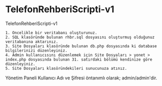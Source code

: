 TelefonRehberiScripti-v1
========================

TelefonRehberiScripti-v1

    1. Öncelikle bir veritabanı oluşturunuz.
    2. SQL klasöründe bulunan rhbr.sql dosyasını oluşturmuş olduğunuz veritabanına aktarınız.
    3. Site Dosyaları klasöründe bulunan db.php dosyasında ki database bilgilerinizi düzenleyiniz.
    4. Admin kullanıcısını düzenlemek için Site Dosyaları > yonet > index.php dosyasında bulunan 31. satırdaki bölümü kendinize göre düzenleyiniz.
    5. Site Dosyaları klasöründekileri sunucunuza atınız.

Yönetim Paneli Kullanıcı Adı ve Şifresi öntanımlı olarak; admin/admin'dir.


